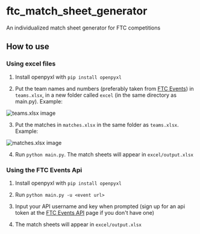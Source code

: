 # ftc_match_sheet_generator

An individualized match sheet generator for FTC competitions

<h2>How to use</h2>

<h3>Using excel files</h3>

1. Install openpyxl with `pip install openpyxl`

2. Put the team names and numbers (preferably taken from [FTC Events](https://ftc-events.firstinspires.org/)) in `teams.xlsx`, in a new folder called `excel` (in the same directory as main.py). Example:

![teams.xlsx image](https://i.imgur.com/eHSfCl1.png)

3. Put the matches in `matches.xlsx` in the same folder as `teams.xlsx`. Example:

![matches.xlsx image](https://i.imgur.com/DtbWPyf.png)

4. Run `python main.py`. The match sheets will appear in `excel/output.xlsx`

<h3>Using the FTC Events Api</h3>

1. Install openpyxl with `pip install openpyxl`

2. Run `python main.py -u <event url>`

3. Input your API username and key when prompted (sign up for an api token at the [FTC Events API](https://frc-events.firstinspires.org/services/API) page if you don't have one)

4. The match sheets will appear in `excel/output.xlsx`
